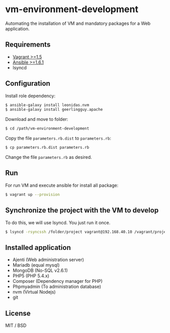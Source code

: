 vm-environment-development
==========================

Automating the installation of VM and mandatory packages for a Web application.

Requirements
------------

* [Vagrant >=1.5](docs/vagrant-install.md)
* [Ansible >=1.6.1](docs/ansible-install.md)
* lsyncd

Configuration
-------------

Install role dependency:

```bash
$ ansible-galaxy install leonidas.nvm
$ ansible-galaxy install geerlingguy.apache
```

Download and move to folder:

```bash
$ cd /path/vm-environment-development
```
Copy the file `parameters.rb.dist` to `parameters.rb`:

```bash
$ cp parameters.rb.dist parameters.rb
```
Change the file `parameters.rb` as desired.

Run
---

For run VM and execute ansible for install all package:

```bash
$ vagrant up --provision
```

Synchronize the project with the VM to develop
----------------------------------------------

To do this, we will use lsyncd. You just run it once.

```bash
$ lsyncd -rsyncssh /folder/project vagrant@192.168.40.10 /vagrant/project/
```

Installed application
---------------------

* Ajenti (Web administration server)
* Mariadb (equal mysql)
* MongoDB (No-SQL v2.6.1)
* PHP5 (PHP 5.4.x)
* Composer (Dependency manager for PHP)
* Phpmyadmin (To administration database)
* nvm (Virtual Nodejs)
* git

License
-------

MIT / BSD

